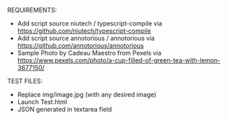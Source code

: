 REQUIREMENTS:
- Add script source niutech / typescript-compile via https://github.com/niutech/typescript-compile
- Add script source annotorious / annotorious via https://github.com/annotorious/annotorious
- Sample Photo by Cadeau Maestro from Pexels via https://www.pexels.com/photo/a-cup-filled-of-green-tea-with-lemon-3677150/

TEST FILES:
- Replace img/image.jpg (with any desired image)
- Launch Test.html
- JSON generated in textarea field
